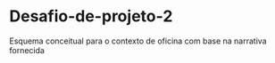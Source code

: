 # Desafio-de-projeto-2
Esquema conceitual para o contexto de oficina com base na narrativa fornecida
